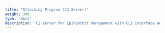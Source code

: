 ```yaml
---
title: "Attacking Program (C2 Server)"
weight: 300
type: "docs"
description: "C2 server for EpiRootkit management with CLI interface and Web UI"
---
```

